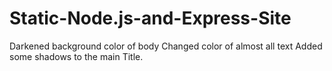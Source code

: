 # Static-Node.js-and-Express-Site
Darkened background color of body
Changed color of almost all text
Added some shadows to the main Title.
